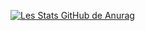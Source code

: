 [![Les Stats GitHub de Anurag](https://github-readme-stats.vercel.app/api?username=opertune&theme=city_lights)](https://github.com/anuraghazra/github-readme-stats)
